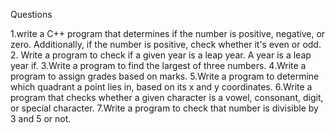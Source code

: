 Questions

1.write a C++ program that determines if the number is positive, negative, or zero. Additionally, if the number is positive, check whether it's even or odd.
2. Write a program to check if a given year is a leap year. A year is a leap year if.
3.Write a program to find the largest of three numbers.
4.Write a program to assign grades based on marks.
5.Write a program to determine which quadrant a point lies in, based on its x and y coordinates.
6.Write a program that checks whether a given character is a vowel, consonant, digit, or special character.
7.Write a program to check that number is divisible by 3 and 5 or not.
